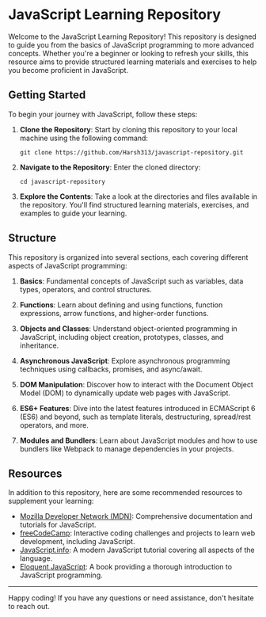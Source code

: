 # JavaScript Learning Repository

Welcome to the JavaScript Learning Repository! This repository is designed to guide you from the basics of JavaScript programming to more advanced concepts. Whether you're a beginner or looking to refresh your skills, this resource aims to provide structured learning materials and exercises to help you become proficient in JavaScript.

## Getting Started

To begin your journey with JavaScript, follow these steps:

1. **Clone the Repository**: Start by cloning this repository to your local machine using the following command:
   ```
   git clone https://github.com/Harsh313/javascript-repository.git
   ```

2. **Navigate to the Repository**: Enter the cloned directory:
   ```
   cd javascript-repository
   ```

3. **Explore the Contents**: Take a look at the directories and files available in the repository. You'll find structured learning materials, exercises, and examples to guide your learning.

## Structure

This repository is organized into several sections, each covering different aspects of JavaScript programming:

1. **Basics**: Fundamental concepts of JavaScript such as variables, data types, operators, and control structures.
   
2. **Functions**: Learn about defining and using functions, function expressions, arrow functions, and higher-order functions.

3. **Objects and Classes**: Understand object-oriented programming in JavaScript, including object creation, prototypes, classes, and inheritance.

4. **Asynchronous JavaScript**: Explore asynchronous programming techniques using callbacks, promises, and async/await.

5. **DOM Manipulation**: Discover how to interact with the Document Object Model (DOM) to dynamically update web pages with JavaScript.

6. **ES6+ Features**: Dive into the latest features introduced in ECMAScript 6 (ES6) and beyond, such as template literals, destructuring, spread/rest operators, and more.

7. **Modules and Bundlers**: Learn about JavaScript modules and how to use bundlers like Webpack to manage dependencies in your projects.


## Resources

In addition to this repository, here are some recommended resources to supplement your learning:

- [Mozilla Developer Network (MDN)](https://developer.mozilla.org/en-US/docs/Web/JavaScript): Comprehensive documentation and tutorials for JavaScript.
- [freeCodeCamp](https://www.freecodecamp.org/): Interactive coding challenges and projects to learn web development, including JavaScript.
- [JavaScript.info](https://javascript.info/): A modern JavaScript tutorial covering all aspects of the language.
- [Eloquent JavaScript](https://eloquentjavascript.net/): A book providing a thorough introduction to JavaScript programming.



---

Happy coding! If you have any questions or need assistance, don't hesitate to reach out.

